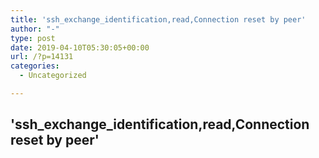 ```yaml
---
title: 'ssh_exchange_identification,read,Connection reset by peer'
author: "-"
type: post
date: 2019-04-10T05:30:05+00:00
url: /?p=14131
categories:
  - Uncategorized

---
```

## 'ssh_exchange_identification,read,Connection reset by peer'
```bash/etc/hosts.deny
```